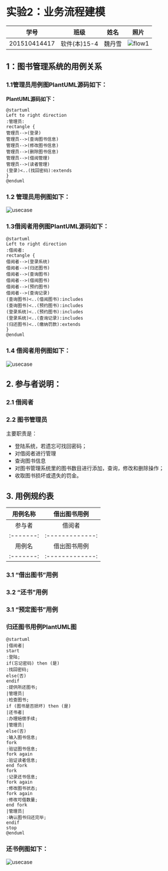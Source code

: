 
# 实验2：业务流程建模
|学号|班级|姓名|照片|
|:-------:|:-------------: | :----------:|:---:|
|201510414417|软件(本)15-4|魏丹雪|![flow1](../myself.jpg)|

## 1：图书管理系统的用例关系

### 1.1管理员用例图PlantUML源码如下：

**PlantUML源码如下：**
``` usecase
@startuml
Left to right direction
:管理员:
rectangle {
管理员-->(登录)
管理员-->(查询图书信息)
管理员-->(修改图书信息)
管理员-->(删除图书信息)
管理员-->(借阅管理)
管理员-->(读者管理)
(登录)<..(找回密码):extends
}
@enduml
```
### 1.2 管理员用例图如下：

![usecase](manager1.png)

### 1.3借阅者用例图PlantUML源码如下：
```
@startuml
Left to right direction
:借阅者:
rectangle {
借阅者-->(登录系统)
借阅者-->(归还图书)
借阅者-->(查询图书)
借阅者-->(借阅图书)
借阅者-->(预约图书)
借阅者-->(查询记录)
(查询图书)<..(借阅图书):includes
(查询图书)<..(预约图书):includes
(登录系统)<..(预约图书):includes
(登录系统)<..(查询记录):includes
(归还图书)<..(缴纳罚款):extends
}
@enduml
```

### 1.4 借阅者用例图如下：
![usecase](borrower.png)

## 2. 参与者说明：

###     2.1 借阅者
###     2.2 图书管理员

主要职责是：
* 登陆系统，若遗忘可找回密码；
* 对借阅者进行管理
* 查询图书信息
* 对图书管理系统里的图书数目进行添加，查询，修改和删除操作；
* 收取图书损坏或遗失的罚金。

##     3. 用例规约表
|用例名称|借出图书用例|
|:-------:|:-------------:| 
|参与者|借阅者|
|:-------:|:-------------:|
|用例名|借出图书用例|
|:-------:|:-------------:|

###     3.1 “借出图书”用例

###     3.2 “还书”用例

###     3.1 “预定图书”用例

### 归还图书用例PlantUML图
``` usecase
@startuml
|借阅者|
start
:登陆;
if(忘记密码) then (是)
:找回密码;
else(否)
endif
:提供所还图书;
|管理员|
:检查图书;
if (图书是否损坏) then (是)
|还书者|
:办理赔偿手续;
|管理员|
else(否)
:输入图书信息;
fork
:验证图书信息;
fork again
:验证读者信息;
end fork
fork
:记录还书信息;
fork again
:修改图书状态;
fork again
:修改可借数量;
end fork
|管理员|
:确认图书归还完毕;
endif
stop
@enduml
```

### 还书例图如下：
![usecase](return_book.png)
